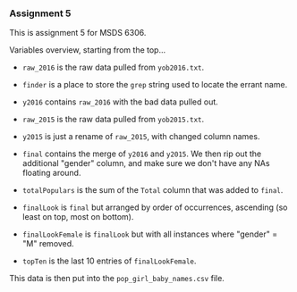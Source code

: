 ### Assignment 5

This is assignment 5 for MSDS 6306.

Variables overview, starting from the top...

* `raw_2016` is the raw data pulled from `yob2016.txt`.
* `finder` is a place to store the `grep` string used to locate the errant name.
* `y2016` contains `raw_2016` with the bad data pulled out.

* `raw_2015` is the raw data pulled from `yob2015.txt`.
* `y2015` is just a rename of `raw_2015`, with changed column names.
* `final` contains the merge of `y2016` and `y2015`. We then rip out the additional "gender" column, and make sure we don't have any NAs floating around.
* `totalPopulars` is the sum of the `Total` column that was added to `final`.
* `finalLook` is `final` but arranged by order of occurrences, ascending (so least on top, most on bottom).
* `finalLookFemale` is `finalLook` but with all instances where "gender" = "M" removed.
* `topTen` is the last 10 entries of `finalLookFemale`.

This data is then put into the `pop_girl_baby_names.csv` file.
